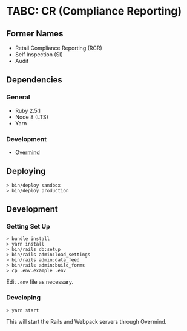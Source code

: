 # TABC: CR (Compliance Reporting)

## Former Names

* Retail Compliance Reporting (RCR)
* Self Inspection (SI)
* Audit

## Dependencies

### General

* Ruby 2.5.1
* Node 8 (LTS)
* Yarn

### Development

* [Overmind](https://github.com/DarthSim/overmind)

## Deploying

    > bin/deploy sandbox
    > bin/deploy production

## Development

### Getting Set Up

    > bundle install
    > yarn install
    > bin/rails db:setup
    > bin/rails admin:load_settings
    > bin/rails admin:data_feed
    > bin/rails admin:build_forms
    > cp .env.example .env

Edit `.env` file as necessary.

### Developing

    > yarn start

This will start the Rails and Webpack servers through Overmind.
